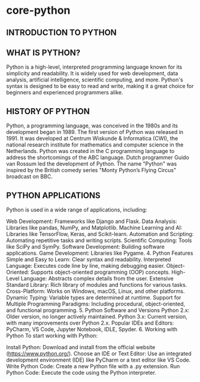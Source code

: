 # core-python

## INTRODUCTION TO PYTHON

## WHAT IS PYTHON?
Python is a high-level, interpreted programming language known for its simplicity and readability. It is widely used for web development, data analysis, artificial intelligence, scientific computing, and more. Python's syntax is designed to be easy to read and write, making it a great choice for beginners and experienced programmers alike.

## HISTORY OF PYTHON
Python, a programming language, was conceived in the 1980s and its development began in 1989. 
The first version of Python was released in 1991. It was developed at Centrum Wiskunde & Informatica (CWI), the national research institute for mathematics and computer science in the Netherlands. 
Python was created in the C programming language to address the shortcomings of the ABC language. 
Dutch programmer Guido van Rossum led the development of Python. 
The name "Python" was inspired by the British comedy series "Monty Python’s Flying Circus" broadcast on BBC.
## PYTHON APPLICATIONS
Python is used in a wide range of applications, including:

Web Development: Frameworks like Django and Flask.
Data Analysis: Libraries like pandas, NumPy, and Matplotlib.
Machine Learning and AI: Libraries like TensorFlow, Keras, and Scikit-learn.
Automation and Scripting: Automating repetitive tasks and writing scripts.
Scientific Computing: Tools like SciPy and SymPy.
Software Development: Building software applications.
Game Development: Libraries like Pygame.
4. Python Features
Simple and Easy to Learn: Clear syntax and readability.
Interpreted Language: Executes code line by line, making debugging easier.
Object-Oriented: Supports object-oriented programming (OOP) concepts.
High-Level Language: Abstracts complex details from the user.
Extensive Standard Library: Rich library of modules and functions for various tasks.
Cross-Platform: Works on Windows, macOS, Linux, and other platforms.
Dynamic Typing: Variable types are determined at runtime.
Support for Multiple Programming Paradigms: Including procedural, object-oriented, and functional programming.
5. Python Software and Versions
Python 2.x: Older version, no longer actively maintained.
Python 3.x: Current version, with many improvements over Python 2.x.
Popular IDEs and Editors: PyCharm, VS Code, Jupyter Notebook, IDLE, Spyder.
6. Working with Python
To start working with Python:

Install Python: Download and install from the official website (https://www.python.org/).
Choose an IDE or Text Editor: Use an integrated development environment (IDE) like PyCharm or a text editor like VS Code.
Write Python Code: Create a new Python file with a .py extension.
Run Python Code: Execute the code using the Python interpreter.
